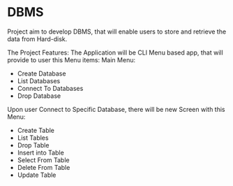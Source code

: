 # DBMS
Project aim to develop DBMS, that will enable users to store and retrieve the data from Hard-disk.

The Project Features:
The Application will be CLI Menu based app, that will provide to user this Menu items:
Main Menu:
- Create Database
- List Databases
- Connect To Databases
- Drop Database

Upon user Connect to Specific Database, there will be new Screen with this Menu:
- Create Table 
- List Tables
- Drop Table
- Insert into Table
- Select From Table
- Delete From Table
- Update Table
